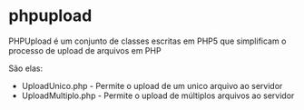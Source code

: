 # phpupload
PHPUpload é um conjunto de classes escritas em PHP5 que simplificam o processo de upload de arquivos em PHP

São elas:

- UploadUnico.php - Permite o upload de um unico arquivo ao servidor
- UploadMultiplo.php - Permite o upload de múltiplos arquivos ao servidor
